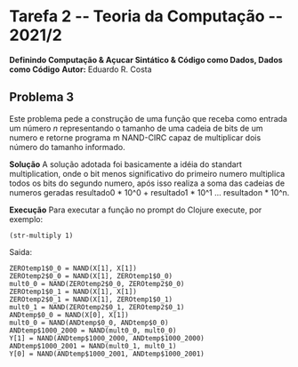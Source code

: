 # Tarefa 2 -- Teoria da Computação -- 2021/2
**Definindo Computação & Açucar Sintático & Código como Dados, Dados como Código**
**Autor:** Eduardo R. Costa

## Problema 3
Este problema pede a construção de uma função que receba como entrada um número
$n$ representando o tamanho de uma cadeia de bits de um numero e retorne programa
m NAND-CIRC capaz de multiplicar dois número do tamanho informado.

**Solução**
A solução adotada foi basicamente a idéia do standart multiplication, onde o bit menos
significativo do primeiro numero multiplica todos os bits do segundo numero, após isso
realiza a soma das cadeias de numeros geradas 
resultado0 * 10^0 + resultado1 * 10^1 ... resultadon * 10^n.

**Execução**
Para executar a função no prompt do Clojure execute, por exemplo:

````
(str-multiply 1)
````

Saida:

````
ZEROtemp1$0_0 = NAND(X[1], X[1])
ZEROtemp2$0_0 = NAND(X[1], ZEROtemp1$0_0)
mult0_0 = NAND(ZEROtemp2$0_0, ZEROtemp2$0_0)
ZEROtemp1$0_1 = NAND(X[1], X[1])
ZEROtemp2$0_1 = NAND(X[1], ZEROtemp1$0_1)
mult0_1 = NAND(ZEROtemp2$0_1, ZEROtemp2$0_1)
ANDtemp$0_0 = NAND(X[0], X[1])
mult0_0 = NAND(ANDtemp$0_0, ANDtemp$0_0)
ANDtemp$1000_2000 = NAND(mult0_0, mult0_0)
Y[1] = NAND(ANDtemp$1000_2000, ANDtemp$1000_2000)
ANDtemp$1000_2001 = NAND(mult0_1, mult0_1)
Y[0] = NAND(ANDtemp$1000_2001, ANDtemp$1000_2001)
````